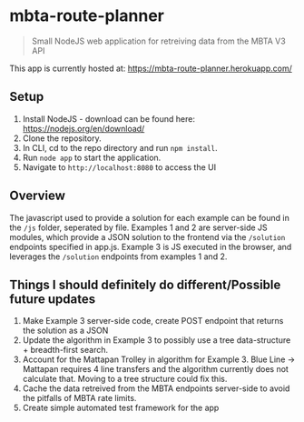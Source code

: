 # mbta-route-planner
> Small NodeJS web application for retreiving data from the MBTA V3 API

This app is currently hosted at: https://mbta-route-planner.herokuapp.com/

## Setup
1. Install NodeJS - download can be found here: https://nodejs.org/en/download/
2. Clone the repository.
3. In CLI, cd to the repo directory and run `npm install`.
4. Run `node app` to start the application.
5. Navigate to `http://localhost:8080` to access the UI

## Overview
The javascript used to provide a solution for each example can be found in the `/js` folder,
seperated by file. Examples 1 and 2 are server-side JS modules, which provide a JSON solution to the
frontend via the `/solution` endpoints specified in app.js. Example 3 is JS executed in the browser, and leverages
the `/solution` endpoints from examples 1 and 2.

## Things I should definitely do different/Possible future updates
1. Make Example 3 server-side code, create POST endpoint that returns the solution as a JSON
2. Update the algorithm in Example 3 to possibly use a tree data-structure + breadth-first search.
3. Account for the Mattapan Trolley in algorithm for Example 3. Blue Line -> Mattapan requires 4 line transfers
   and the algorithm currently does not calculate that. Moving to a tree structure could fix this.
4. Cache the data retreived from the MBTA endpoints server-side to avoid the pitfalls of MBTA rate limits.
5. Create simple automated test framework for the app
